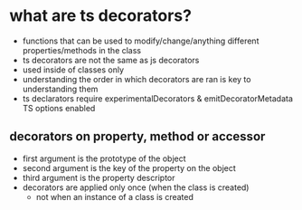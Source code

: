 # what are ts decorators?
- functions that can be used to modify/change/anything different properties/methods in the class
- ts decorators are not the same as js decorators
- used inside of classes only
- understanding the order in which decorators are ran is key to understanding them
- ts declarators require experimentalDecorators & emitDecoratorMetadata TS options enabled

## decorators on property, method or accessor
- first argument is the prototype of the object 
- second argument is the key of the property on the object
- third argument is the property descriptor
- decorators are applied only once (when the class is created)
  - not when an instance of a class is created